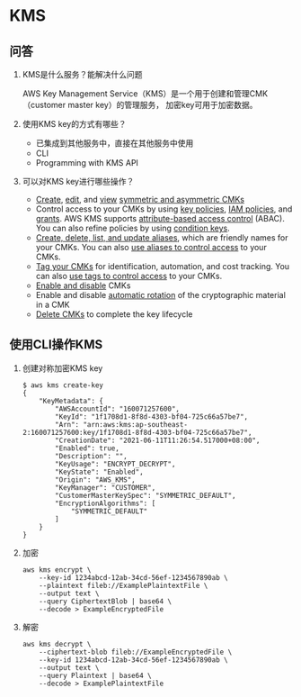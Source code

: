 # KMS

## 问答

1. KMS是什么服务？能解决什么问题

   AWS Key Management Service（KMS）是一个用于创建和管理CMK（customer master key）的管理服务， 加密key可用于加密数据。

2. 使用KMS key的方式有哪些？

   - 已集成到其他服务中，直接在其他服务中使用
   - CLI
   - Programming with KMS API

3. 可以对KMS key进行哪些操作？

   - [Create](https://docs.aws.amazon.com/kms/latest/developerguide/create-keys.html), [edit](https://docs.aws.amazon.com/kms/latest/developerguide/editing-keys.html), and [view](https://docs.aws.amazon.com/kms/latest/developerguide/viewing-keys.html) [symmetric and asymmetric CMKs](https://docs.aws.amazon.com/kms/latest/developerguide/symmetric-asymmetric.html)
   - Control access to your CMKs by using [key policies](https://docs.aws.amazon.com/kms/latest/developerguide/key-policies.html), [IAM policies](https://docs.aws.amazon.com/kms/latest/developerguide/iam-policies.html), and [grants](https://docs.aws.amazon.com/kms/latest/developerguide/grants.html). AWS KMS supports [attribute-based access control](https://docs.aws.amazon.com/kms/latest/developerguide/abac.html) (ABAC). You can also refine policies by using [condition keys](https://docs.aws.amazon.com/kms/latest/developerguide/policy-conditions.html).
   - [Create, delete, list, and update aliases](https://docs.aws.amazon.com/kms/latest/developerguide/kms-alias.html), which are friendly names for your CMKs. You can also [use aliases to control access](https://docs.aws.amazon.com/kms/latest/developerguide/alias-authorization.html) to your CMKs.
   - [Tag your CMKs](https://docs.aws.amazon.com/kms/latest/developerguide/tagging-keys.html) for identification, automation, and cost tracking. You can also [use tags to control access](https://docs.aws.amazon.com/kms/latest/developerguide/tag-authorization.html) to your CMKs.
   - [Enable and disable](https://docs.aws.amazon.com/kms/latest/developerguide/enabling-keys.html) CMKs
   - Enable and disable [automatic rotation](https://docs.aws.amazon.com/kms/latest/developerguide/rotate-keys.html) of the cryptographic material in a CMK
   - [Delete CMKs](https://docs.aws.amazon.com/kms/latest/developerguide/deleting-keys.html) to complete the key lifecycle

## 使用CLI操作KMS

1. 创建对称加密KMS key

   ```shell
   $ aws kms create-key
   {
       "KeyMetadata": {
           "AWSAccountId": "160071257600",
           "KeyId": "1f1708d1-8f8d-4303-bf04-725c66a57be7",
           "Arn": "arn:aws:kms:ap-southeast-2:160071257600:key/1f1708d1-8f8d-4303-bf04-725c66a57be7",
           "CreationDate": "2021-06-11T11:26:54.517000+08:00",
           "Enabled": true,
           "Description": "",
           "KeyUsage": "ENCRYPT_DECRYPT",
           "KeyState": "Enabled",
           "Origin": "AWS_KMS",
           "KeyManager": "CUSTOMER",
           "CustomerMasterKeySpec": "SYMMETRIC_DEFAULT",
           "EncryptionAlgorithms": [
               "SYMMETRIC_DEFAULT"
           ]
       }
   }
   ```

2. 加密

   ```shell
   aws kms encrypt \
       --key-id 1234abcd-12ab-34cd-56ef-1234567890ab \
       --plaintext fileb://ExamplePlaintextFile \
       --output text \
       --query CiphertextBlob | base64 \
       --decode > ExampleEncryptedFile
   ```

3. 解密

   ```shell
   aws kms decrypt \
       --ciphertext-blob fileb://ExampleEncryptedFile \
       --key-id 1234abcd-12ab-34cd-56ef-1234567890ab \
       --output text \
       --query Plaintext | base64 \
       --decode > ExamplePlaintextFile
   ```

   
